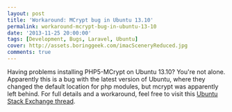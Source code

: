 ```yaml
---
layout: post
title: 'Workaround: MCrypt bug in Ubuntu 13.10'
permalink: workaround-mcrypt-bug-in-ubuntu-13-10
date: '2013-11-25 20:00:00'
tags: [Development, Bugs, Laravel, Ubuntu]
cover: http://assets.boringgeek.com/imacSceneryReduced.jpg
comments: true
---
```


Having problems installing PHP5-MCrypt on Ubuntu 13.10?  You're not alone.  Apparently this is a bug with the latest version of Ubuntu, where they changed the default location for php modules, but mcrypt was apparently left behind. For full details and a workaround, feel free to visit this [Ubuntu Stack Exchange thread](http://askubuntu.com/questions/360646/cant-use-php-extension-mcrypt-in-ubuntu-13-10-nginx-php-fpm).
